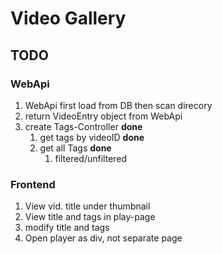 # Video Gallery
## TODO
### WebApi

1. WebApi first load from DB then scan direcory
1. return VideoEntry object from WebApi
3. create Tags-Controller **done**
	1. get tags by videoID **done**
	2. get all Tags **done**
		1. filtered/unfiltered

### Frontend

1. View vid. title under thumbnail
2. View title and tags in play-page
4. modify title and tags
3. Open player as div, not separate page
